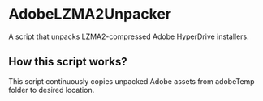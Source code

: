 # AdobeLZMA2Unpacker
A script that unpacks LZMA2-compressed Adobe HyperDrive installers.

## How this script works?
This script continuously copies unpacked Adobe assets from adobeTemp folder to desired location.
